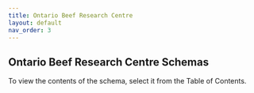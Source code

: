 ```yaml
---
title: Ontario Beef Research Centre
layout: default
nav_order: 3
---
```


## Ontario Beef Research Centre Schemas 

To view the contents of the schema, select it from the Table of Contents.
